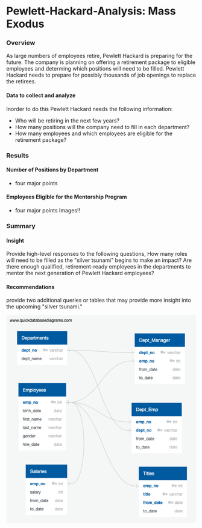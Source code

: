 # Pewlett-Hackard-Analysis: Mass Exodus


### Overview

As large numbers of employees retire, Pewlett Hackard is preparing for the future. The company is planning on offering a retirement package to eligible employees and determing which positions will need to be filled. Pewlett Hackard needs to prepare for possibly thousands of job openings to replace the retirees. 

#### Data to collect and analyze

Inorder to do this Pewlett Hackard needs the following information:
* Who will be retiring in the next few years?
* How many positions will the company need to fill in each department?
* How many employees and which employees are eligible for the retirement package?

### Results

#### Number of Positions by Department

* four major points

 
#### Employees Eligible for the Mentorship Program

* four major points
Images!! 

### Summary

#### Insight

Provide high-level responses to the following questions, 
How many roles will need to be filled as the "silver tsunami" begins to make an impact?
Are there enough qualified, retirement-ready employees in the departments to mentor the next generation of Pewlett Hackard employees?

#### Recommendations

provide two additional queries or tables that may provide more insight into the upcoming "silver tsunami."



![Database_Schema](EmployeeDB.png)


